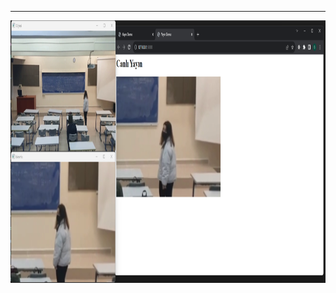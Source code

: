 
-------------------------------------------------------------------------------------------------------------------------
<img src="ss.png" width="700" height="420">


